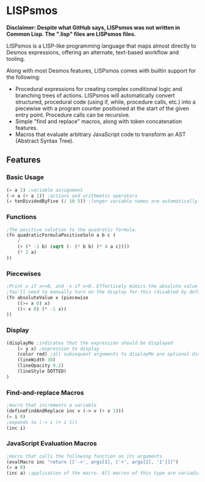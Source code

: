 # LISPsmos
**Disclaimer: Despite what GitHub says, LISPsmos was not written in Common Lisp. The ".lisp" files are LISPsmos files.**

LISPsmos is a LISP-like programming language that maps almost directly to Desmos expressions, offering an alternate, text-based workflow and tooling. 

Along with most Desmos features, LISPsmos comes with builtin support for the following:
- Procedural expressions for creating complex conditional logic and branching trees of actions. LISPsmos will automatically convert structured, procedural code (using if, while, procedure calls, etc.) into a piecewise with a program counter positioned at the start of the given entry point. Procedure calls can be recursive.
- Simple "find and replace" macros, along with token concatenation features.
- Macros that evaluate arbitrary JavaScript code to transform an AST (Abstract Syntax Tree).

## Features
### Basic Usage
```lisp
(= a 1) ;variable assignment
(-> a (+ a 1)) ;actions and arithmetic operators
(= tenDividedByFive (/ 10 5)) ;longer variable names are automatically made subscript
```

### Functions
```lisp
;The positive solution to the quadratic formula.
(fn quadraticFormulaPositiveSoln a b c (
    / 
    (+ (* -1 b) (sqrt (- (* b b) (* 4 a c)))) 
    (* 2 a)
))
```

### Piecewises
```lisp
;Print x if x>=0, and -x if x<0. Effectively mimics the absolute value function.
;You'll need to manually turn on the display for this (disabled by default)
(fn absoluteValue x (piecewise
    ((>= x 0) x)
    ((< x 0) (* -1 x))
))
```

### Display
```lisp
(displayMe ;indicates that the expression should be displayed
    (= y x) ;expression to display
    (color red) ;all subsequent arguments to displayMe are optional display settings
    (lineWidth 30) 
    (lineOpacity 0.2) 
    (lineStyle DOTTED)
)
```

### Find-and-replace Macros
```lisp
;macro that increments a variable
(defineFindAndReplace inc v (-> v (+ v 1)))
(= i 0)
;expands to (-> i (+ i 1))
(inc i)
```

### JavaScript Evaluation Macros
```lisp
;macro that calls the following function on its arguments
(evalMacro inc "return [['->', args[1], ['+', args[1], '1']]]")
(= a 0)
(inc a) ;application of the macro. All macros of this type are variadic.
```
